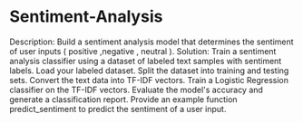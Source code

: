 # Sentiment-Analysis

Description: Build a sentiment analysis model that determines the sentiment of user inputs ( positive ,negative , neutral ).
Solution: Train a sentiment analysis classifier using a dataset of labeled text samples with sentiment labels.
Load your labeled dataset.
Split the dataset into training and testing sets.
Convert the text data into TF-IDF vectors.
Train a Logistic Regression classifier on the TF-IDF vectors.
Evaluate the model's accuracy and generate a classification report.
Provide an example function predict_sentiment to predict the sentiment of a user input.
